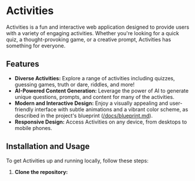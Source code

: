 # Activities

Activities is a fun and interactive web application designed to provide users with a variety of engaging activities. Whether you're looking for a quick quiz, a thought-provoking game, or a creative prompt, Activities has something for everyone.

## Features

*   **Diverse Activities:** Explore a range of activities including quizzes, guessing games, truth or dare, riddles, and more!
*   **AI-Powered Content Generation:** Leverage the power of AI to generate unique questions, prompts, and content for many of the activities.
*   **Modern and Interactive Design:** Enjoy a visually appealing and user-friendly interface with subtle animations and a vibrant color scheme, as described in the project's blueprint ([/docs/blueprint.md](/docs/blueprint.md)).
*   **Responsive Design:** Access Activities on any device, from desktops to mobile phones.

## Installation and Usage

To get Activities up and running locally, follow these steps:

1.  **Clone the repository:**


